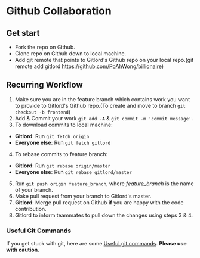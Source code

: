 # Github Collaboration

## Get start

- Fork the repo on Github.
- Clone repo on Github down to local machine.
- Add git remote that points to Gitlord's Github repo on your local repo.(git remote add gitlord https://github.com/PoAhWong/billionaire)

## Recurring Workflow

1. Make sure you are in the feature branch which contains work you want to provide to Gitlord's Github repo.(To create and move to branch `git checkout -b frontend`)
2. Add & Commit your work `git add -A` & `git commit -m 'commit message'`.
3. To download commits to local machine:

- **Gitlord**: Run `git fetch origin`
- **Everyone else**: Run `git fetch gitlord`

4. To rebase commits to feature branch:

- **Gitlord**: Run `git rebase origin/master`
- **Everyone else**: Run `git rebase gitlord/master`

5. Run `git push origin feature_branch`, where _feature_branch_ is the name of your branch.
6. Make pull request from your branch to Gitlord's master.
7. **Gitlord**: Merge pull request on Github **if** you are happy with the code contribution.
8. Gitlord to inform teammates to pull down the changes using steps 3 & 4.

### Useful Git Commands

If you get stuck with git, here are some [Useful git commands](https://gist.github.com/kasun-maldeni/2ba7b04c05d66d47c0d3b15ba27b18d3). **Please use with caution**.

